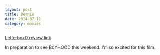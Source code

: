 ```yaml
---
layout: post
title: Bernie 
date: 2014-07-11
category: movies
---
```

 
[LetterboxD review link](http://letterboxd.com/samarthbhaskar/film/bernie-2011/)

 In preparation to see BOYHOOD this weekend. I'm so excited for this film. 
